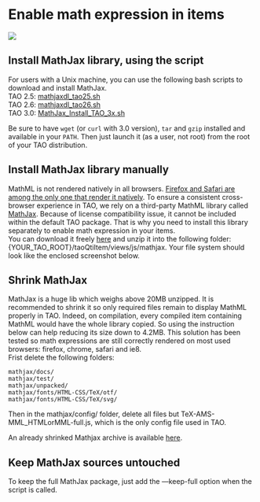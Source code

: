Enable math expression in items
===============================

![](badge-square.png)

Install MathJax library, using the script
-----------------------------------------

For users with a Unix machine, you can use the following bash scripts to download and install MathJax.\
TAO 2.5: [mathjaxdl\_tao25.sh](/attachments/download/3154/mathjaxdl_tao25.sh)\
TAO 2.6: [mathjaxdl\_tao26.sh](/attachments/download/3215/mathjaxdl_tao26.sh)\
TAO 3.0: [MathJax\_Install\_TAO\_3x.sh](/attachments/download/3964/MathJax_Install_TAO_3x.sh)

Be sure to have `wget` (or `curl` with 3.0 version), `tar` and `gzip` installed and available in your `PATH`. Then just launch it (as a user, not root) from the root of your TAO distribution.

Install MathJax library manually
--------------------------------

MathML is not rendered natively in all browsers. [Firefox and Safari are among the only one that render it natively](http://caniuse.com/#feat=mathml). To ensure a consistent cross-browser experience in TAO, we rely on a third-party MathML library called [MathJax](http://www.mathjax.org/). Because of license compatibility issue, it cannot be included within the default TAO package. That is why you need to install this library separately to enable math expression in your items.\
You can download it freely [here](http://docs.mathjax.org/en/latest/installation.html#obtaining-mathjax-via-an-archive) and unzip it into the following folder: {YOUR\_TAO\_ROOT}/taoQtiItem/views/js/mathjax. Your file system should look like the enclosed screenshot below.

Shrink MathJax
--------------

MathJax is a huge lib which weighs above 20MB unzipped. It is recommended to shrink it so only required files remain to display MathML properly in TAO. Indeed, on compilation, every compiled item containing MathML would have the whole library copied. So using the instruction below can help reducing its size down to 4.2MB. This solution has been tested so math expressions are still correctly rendered on most used browsers: firefox, chrome, safari and ie8.\
Frist delete the following folders:

    mathjax/docs/
    mathjax/test/
    mathjax/unpacked/
    mathjax/fonts/HTML-CSS/TeX/otf/
    mathjax/fonts/HTML-CSS/TeX/svg/

Then in the mathjax/config/ folder, delete all files but TeX-AMS-MML\_HTMLorMML-full.js, which is the only config file used in TAO.

An already shrinked Mathjax archive is available [here](http://forge.taotesting.com/attachments/download/2578/mathjax-shrinked.zip).

Keep MathJax sources untouched
------------------------------

To keep the full MathJax package, just add the —keep-full option when the script is called.

